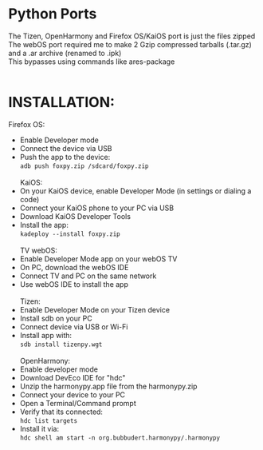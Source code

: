 # Python Ports
The Tizen, OpenHarmony and Firefox OS/KaiOS port is just the files zipped <br>
The webOS port required me to make 2 Gzip compressed tarballs (.tar.gz) and a .ar archive (renamed to .ipk) <br>
This bypasses using commands like ares-package <br>
<br>
# INSTALLATION: <br>
Firefox OS: <br>
- Enable Developer mode <br>
- Connect the device via USB <br>
- Push the app to the device:<br>
   ```adb push foxpy.zip /sdcard/foxpy.zip``` <br>
   <br>
KaiOS: <br>
 - On your KaiOS device, enable Developer Mode (in settings or dialing a code) <br>
 - Connect your KaiOS phone to your PC via USB <br>
 - Download KaiOS Developer Tools <br>
 - Install the app: <br>
    ```kadeploy --install foxpy.zip``` <br>
   <br>
TV webOS: <br>
- Enable Developer Mode app on your webOS TV <br>
- On PC, download the webOS IDE <br>
- Connect TV and PC on the same network <br>
- Use webOS IDE to install the app <br>
   <br>
Tizen: <br>
- Enable Developer Mode on your Tizen device <br>
- Install sdb on your PC <br>
- Connect device via USB or Wi-Fi <br>
- Install app with: <br>
  ```sdb install tizenpy.wgt``` <br>
   <br>
   OpenHarmony: <br>
- Enable developer mode <br>
- Download DevEco IDE for "hdc" <br>
- Unzip the harmonypy.app file from the harmonypy.zip <br>
- Connect your device to your PC <br>
- Open a Terminal/Command prompt <br>
- Verify that its connected: <br>
   ```hdc list targets``` <br>
- Install it via: <br>
  ```hdc shell am start -n org.bubbudert.harmonypy/.harmonypy``` <br>

